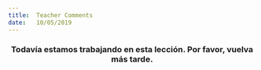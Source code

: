 ```yaml
---
title:  Teacher Comments
date:   10/05/2019
---
```


### <center>Todavía estamos trabajando en esta lección. Por favor, vuelva más tarde.</center>